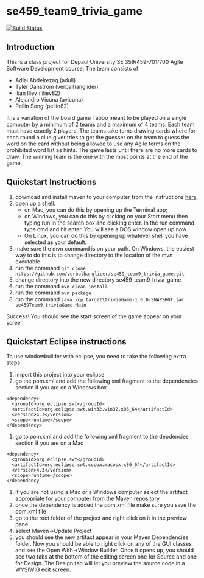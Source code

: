 # se459_team9_trivia_game

[![Build Status](https://travis-ci.org/verbalhanglider/se459_team9_trivia_game.svg?branch=master)](https://travis-ci.org/verbalhanglider/se459_team9_trivia_game)

## Introduction

This is a class project for Depaul University SE 359/459-701/700 Agile Software Development course. The team consists of 

- Adlai Abdelrezaq (adull)
- Tyler Danstrom (verbalhanglider)
- Ilian Iliev (iiliev82)
- Alejandro Vicuna (avicuna)
- Peilin Song (peilin82)

It is a variation of the board game Taboo meant to be played on a single computer by a minimum of 2 teams and a maximum of 4 teams. Each team must have exactly 2 players. The teams take turns drawing cards where for each round a clue giver tries to get the guesser on the team to guess the word on the card without being allowed to use any Agile terms on the prohibited word list as hints. The game lasts until there are no more cards to draw. The winning team is the one with the most points at the end of the game.

## Quickstart Instructions

1. download and install maven to your computer from the instructions [here](https://maven.apache.org/download.cgi)
1. open up a shell. 
   - on Mac, you can do this by opening up the Terminal app; 
   - on Windows, you can do this by clicking on your Start menu then typing run in the search box and clicking enter. In the run command type cmd and hit enter. You will see a DOS window open up now.
   - On Linux, you can do this by opening up whatever shell you have selected as your default. 
1. make sure the mvn command is on your path. On Windows, the easiest way to do this is to change directory to the location of the mvn exeutable
1. run the command ```git clone https://github.com/verbalhanglider/se459_team9_trivia_game.git```
1. change directory into the new directory se459_team9_trivia_game
1. run the command ```mvn clean install```
1. run the command ```mvn package```
1. run the command ```java -cp target\triviaGame-1.0.0-SNAPSHOT.jar se459Team9.triviaGame.Main```

Success! You should see the start screen of the game appear on your screen

## Quickstart Eclipse instructions

To use windowbuilder with eclipse, you need to take the following extra steps

1. import this project into your eclipse
1. go the pom.xml and add the following xml fragment to the dependencies section if you are on a Windows box
```text/xml
<dependency>
  <groupId>org.eclipse.swt</groupId>
  <artifactId>org.eclipse.swt.win32.win32.x86_64</artifactId>
  <version>4.3</version>
  <scope>runtime</scope>
</dependency>
```
1. go to pom.xml and add the following xml fragment to the depdencies section if you are on a Mac
```text/xml
<dependency>
  <groupId>org.eclipse.swt</groupId>
  <artifactId>org.eclipse.swt.cocoa.macosx.x86_64</artifactId>
  <version>4.3</version>
  <scope>runtime</scope>
</dependency
```
1. if you are not using a Mac or a Windows computer select the artifact appropriate for your computer from the [Maven repository](https://mvnrepository.com/artifact/org.eclipse.swt/org.eclipse.swt.cocoa.macosx.x86_64)
1. once the dependency is added the pom.xml file make sure you save the pom.xml file
1. go to the root folder of the project and right click on it in the preview pane
1. select Maven->Update Project
1. you should see the new artifact appear in your Maven Dependencies folder. Now you should be able to right click on any of the GUI classes and see the Open With->Window Builder. Once it opens up, you should see two tabs at the bottom of the editing screen one for Source and one for Design. The Design tab will let you preview the source code in a WYSIWIG edit screen.
